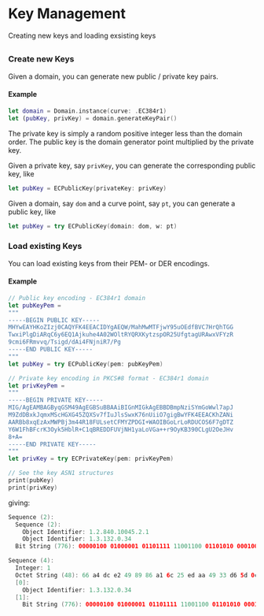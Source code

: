 # Key Management

Creating new keys and loading exsisting keys

## 

### Create new Keys

Given a domain, you can generate new public / private key pairs.

#### Example

```swift
let domain = Domain.instance(curve: .EC384r1)
let (pubKey, privKey) = domain.generateKeyPair()
```

The private key is simply a random positive integer less than the domain order.
The public key is the domain generator point multiplied by the private key.

Given a private key, say `privKey`, you can generate the corresponding public key, like

```swift
let pubKey = ECPublicKey(privateKey: privKey)
```

Given a domain, say `dom` and a curve point, say `pt`, you can generate a public key, like

```swift
let pubKey = try ECPublicKey(domain: dom, w: pt)
```

### Load existing Keys

You can load existing keys from their PEM- or DER encodings.

#### Example

```swift
// Public key encoding - EC384r1 domain
let pubKeyPem =
"""
-----BEGIN PUBLIC KEY-----
MHYwEAYHKoZIzj0CAQYFK4EEACIDYgAEQW/MahMwMTFjwY95uOEdfBVC7HrQhTGG
TwxiPlgDiARqC6y6EQ1Ajkuhe4A02WOltRYQRXKytzspOR25UfgtagURAwxVFYzR
9cmi6FRmvvq/Tsigd/dAi4FNjniR7/Pg
-----END PUBLIC KEY-----
"""
let pubKey = try ECPublicKey(pem: pubKeyPem)

// Private key encoding in PKCS#8 format - EC384r1 domain
let privKeyPem =
"""
-----BEGIN PRIVATE KEY-----
MIG/AgEAMBAGByqGSM49AgEGBSuBBAAiBIGnMIGkAgEBBDBmpNziSYmGoWwl7apJ
M9ZdDBxkJqmxMScHGXG45ZQXSv7fIuJlsSwxK76nUiiO7gigBwYFK4EEACKhZANi
AARBb8xqEzAxMWPBj3m44R18FULsetCFMYZPDGI+WAOIBGoLrLoRDUCOS6F7gDTZ
Y6W1FhBFcrK3Oyk5HblR+C1qBREDDFUVjNH1yaLoVGa++r9OyKB390CLgU2OeJHv
8+A=
-----END PRIVATE KEY-----
"""
let privKey = try ECPrivateKey(pem: privKeyPem)

// See the key ASN1 structures
print(pubKey)
print(privKey)
```

giving:

```swift
Sequence (2):
  Sequence (2):
    Object Identifier: 1.2.840.10045.2.1
    Object Identifier: 1.3.132.0.34
  Bit String (776): 00000100 01000001 01101111 11001100 01101010 00010011 00110000 00110001 00110001 01100011 11000001 10001111 01111001 10111000 11100001 00011101 01111100 00010101 01000010 11101100 01111010 11010000 10000101 00110001 10000110 01001111 00001100 01100010 00111110 01011000 00000011 10001000 00000100 01101010 00001011 10101100 10111010 00010001 00001101 01000000 10001110 01001011 10100001 01111011 10000000 00110100 11011001 01100011 10100101 10110101 00010110 00010000 01000101 01110010 10110010 10110111 00111011 00101001 00111001 00011101 10111001 01010001 11111000 00101101 01101010 00000101 00010001 00000011 00001100 01010101 00010101 10001100 11010001 11110101 11001001 10100010 11101000 01010100 01100110 10111110 11111010 10111111 01001110 11001000 10100000 01110111 11110111 01000000 10001011 10000001 01001101 10001110 01111000 10010001 11101111 11110011 11100000

Sequence (4):
  Integer: 1
  Octet String (48): 66 a4 dc e2 49 89 86 a1 6c 25 ed aa 49 33 d6 5d 0c 1c 64 26 a9 b1 31 27 07 19 71 b8 e5 94 17 4a fe df 22 e2 65 b1 2c 31 2b be a7 52 28 8e ee 08
  [0]:
    Object Identifier: 1.3.132.0.34
  [1]:
    Bit String (776): 00000100 01000001 01101111 11001100 01101010 00010011 00110000 00110001 00110001 01100011 11000001 10001111 01111001 10111000 11100001 00011101 01111100 00010101 01000010 11101100 01111010 11010000 10000101 00110001 10000110 01001111 00001100 01100010 00111110 01011000 00000011 10001000 00000100 01101010 00001011 10101100 10111010 00010001 00001101 01000000 10001110 01001011 10100001 01111011 10000000 00110100 11011001 01100011 10100101 10110101 00010110 00010000 01000101 01110010 10110010 10110111 00111011 00101001 00111001 00011101 10111001 01010001 11111000 00101101 01101010 00000101 00010001 00000011 00001100 01010101 00010101 10001100 11010001 11110101 11001001 10100010 11101000 01010100 01100110 10111110 11111010 10111111 01001110 11001000 10100000 01110111 11110111 01000000 10001011 10000001 01001101 10001110 01111000 10010001 11101111 11110011 11100000
```
